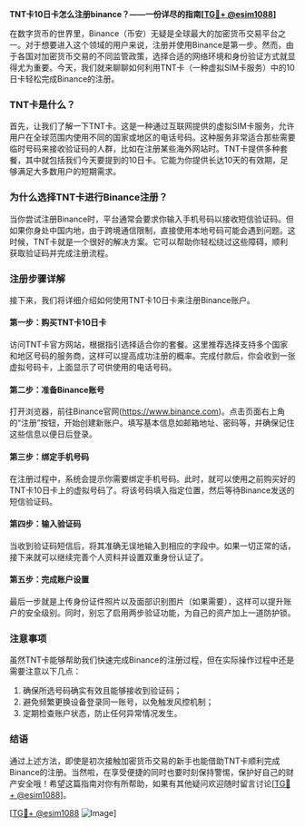**TNT卡10日卡怎么注册binance？——一份详尽的指南[[TG💪+ @esim1088](https://t.me/s/esim1088)]**

在数字货币的世界里，Binance（币安）无疑是全球最大的加密货币交易平台之一。对于想要进入这个领域的用户来说，注册并使用Binance是第一步。然而，由于各国对加密货币交易的不同监管政策，选择合适的网络环境和身份验证方式就显得尤为重要。今天，我们就来聊聊如何利用TNT卡（一种虚拟SIM卡服务）中的10日卡轻松完成Binance的注册。

### TNT卡是什么？

首先，让我们了解一下TNT卡。这是一种通过互联网提供的虚拟SIM卡服务，允许用户在全球范围内使用不同的国家或地区的电话号码。这种服务非常适合那些需要临时号码来接收验证码的人群，比如在注册某些海外网站时。TNT卡提供多种套餐，其中就包括我们今天要提到的10日卡。它能为你提供长达10天的有效期，足够满足大多数用户的短期需求。

### 为什么选择TNT卡进行Binance注册？

当你尝试注册Binance时，平台通常会要求你输入手机号码以接收短信验证码。但如果你身处中国内地，由于跨境通信限制，直接使用本地号码可能会遇到问题。这时候，TNT卡就是一个很好的解决方案。它可以帮助你轻松绕过这些障碍，顺利获取验证码并完成注册流程。

### 注册步骤详解

接下来，我们将详细介绍如何使用TNT卡10日卡来注册Binance账户。

#### 第一步：购买TNT卡10日卡
访问TNT卡官方网站，根据指引选择适合你的套餐。这里推荐选择支持多个国家和地区号码的服务商，这样可以提高成功注册的概率。完成付款后，你会收到一张虚拟号码卡，上面显示了可供使用的电话号码。

#### 第二步：准备Binance账号
打开浏览器，前往Binance官网(https://www.binance.com)。点击页面右上角的“注册”按钮，开始创建新账户。填写基本信息如邮箱地址、密码等，并确保记住这些信息以便日后登录。

#### 第三步：绑定手机号码
在注册过程中，系统会提示你需要绑定手机号码。此时，就可以使用之前购买好的TNT卡10日卡上的虚拟号码了。将该号码填入指定位置，然后等待Binance发送的短信验证码。

#### 第四步：输入验证码
当收到验证码短信后，将其准确无误地输入到相应的字段中。如果一切正常的话，接下来就可以继续完善个人资料并设置双重身份认证了。

#### 第五步：完成账户设置
最后一步就是上传身份证件照片以及面部识别图片（如果需要），这样可以提升账户的安全级别。同时，别忘了启用两步验证功能，为自己的资产加上一道防护锁。

### 注意事项
虽然TNT卡能够帮助我们快速完成Binance的注册过程，但在实际操作过程中还是需要注意以下几点：
1. 确保所选号码确实有效且能够接收到验证码；
2. 避免频繁更换设备登录同一账号，以免触发风控机制；
3. 定期检查账户状态，防止任何异常情况发生。

### 结语
通过上述方法，即使是初次接触加密货币交易的新手也能借助TNT卡顺利完成Binance的注册。当然啦，在享受便捷的同时也要时刻保持警惕，保护好自己的财产安全哦！希望这篇指南对你有所帮助，如果有其他疑问欢迎随时留言讨论[[TG💪+ @esim1088](https://t.me/s/esim1088)]。

[[TG💪+ @esim1088](https://t.me/s/esim1088) ![Image](https://i.postimg.cc/4NQfJmqS/Snipaste-2025-05-13-00-14-12.png)]
